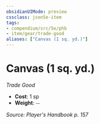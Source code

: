 ```yaml
---
obsidianUIMode: preview
cssclass: json5e-item
tags:
- compendium/src/5e/phb
- item/gear/trade-good
aliases: ["Canvas (1 sq. yd.)"]
---
```

# Canvas (1 sq. yd.)
*Trade Good*  

- **Cost**: 1 sp
- **Weight**: ⏤

*Source: Player's Handbook p. 157*